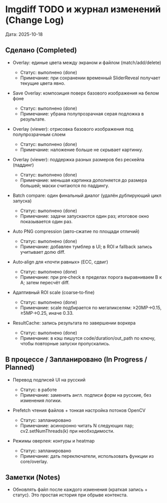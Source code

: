 # Imgdiff TODO и журнал изменений (Change Log)

Дата: 2025-10-18

## Сделано (Completed)

- Overlay: единые цвета между экраном и файлом (match/add/delete)
  - Статус: выполнено (done)
  - Примечание: при сохранении временный SliderReveal получает текущие цвета явно.

- Save Overlay: композиция поверх базового изображения на белом фоне
  - Статус: выполнено (done)
  - Примечание: убрана полупрозрачная серая подложка в результате.

- Overlay (viewer): отрисовка базового изображения под полупрозрачным слоем
  - Статус: выполнено (done)
  - Примечание: наложение больше не скрывает картинку.

- Overlay (viewer): поддержка разных размеров без рескейла (паддинг)
  - Статус: выполнено (done)
  - Примечание: меньшая картинка дополняется до размера большей; маски считаются по паддингу.

- Batch compare: один финальный диалог (удалён дублирующий цикл запуска)
  - Статус: выполнено (done)
  - Примечание: задачи запускаются один раз; итоговое окно показывается один раз.

- Auto PNG compression (авто‑сжатие по площади отличий)
  - Статус: выполнено (done)
  - Примечание: добавлен тумблер в UI; в ROI и fallback запись учитывает долю diff.

- Auto‑align для «почти равных» (ECC, сдвиг)
  - Статус: выполнено (done)
  - Примечание: при pre‑check в пределах порога выравниваем B к A; затем пересчёт diff.

- Адаптивный ROI scale (coarse‑to‑fine)
  - Статус: выполнено (done)
  - Примечание: scale подбирается по мегапикселям: ≥20MP→0.15, ≥5MP→0.25, иначе 0.33.

- ResultCache: запись результата по завершении воркера
  - Статус: выполнено (done)
  - Примечание: в кэш пишутся code/duration/out_path по ключу, чтобы повторные запуски пропускались.

## В процессе / Запланировано (In Progress / Planned)

- Перевод подписей UI на русский
  - Статус: в работе
  - Примечание: заменить англ. подписи форм на русские, без изменения логики.

- Prefetch чтения файлов + тонкая настройка потоков OpenCV
  - Статус: запланировано
  - Примечание: асинхронно читать N следующих пар; cv2.setNumThreads(k) при необходимости.

- Режимы оверлея: контуры и heatmap
  - Статус: запланировано
  - Примечание: дать переключатели, использовать функции из core/overlay.

## Заметки (Notes)

- Обновлять файл после каждого изменения (краткая запись + статус). Это простая история при обрыве контекста.
